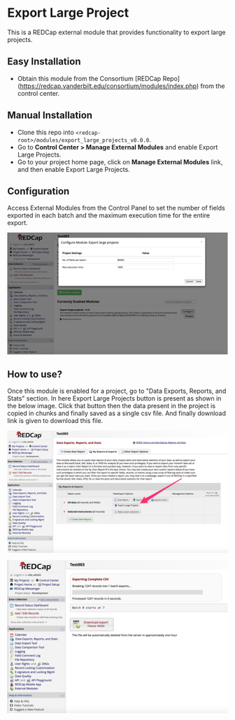 # Export Large Project
This is a REDCap external module that provides functionality to export large projects.

## Easy Installation
- Obtain this module from the Consortium [REDCap Repo] (https://redcap.vanderbilt.edu/consortium/modules/index.php) from the control center.

## Manual Installation
- Clone this repo into `<redcap-root>/modules/export_large_projects_v0.0.0`.
- Go to **Control Center > Manage External Modules** and enable Export Large Projects.
- Go to your project home page, click on **Manage External Modules** link, and then enable Export Large Projects.

## Configuration
Access External Modules from the Control Panel to set the number of fields exported in each batch and the maximum execution time for the entire export.

![Config form](images/configuration.png)

## How to use?
Once this module is enabled for a project, go to "Data Exports, Reports, and Stats" section. In here Export Large Projects button is present as shown in the below image.
Click that button then the data present in the project is copied in chunks and finally saved as a single csv file. And finally download link is given to download this file.

![Export Large Projects button](images/export_large_project_button.png)

![Download page](images/download.png)
